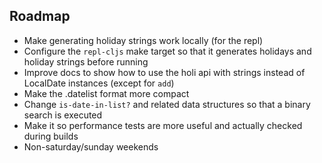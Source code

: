 ## Roadmap

* Make generating holiday strings work locally (for the repl)
* Configure the `repl-cljs` make target so that it generates holidays and holiday strings before running
* Improve docs to show how to use the holi api with strings instead of LocalDate instances (except for `add`)
* Make the .datelist format more compact
* Change `is-date-in-list?` and related data structures so that a binary search is executed
* Make it so performance tests are more useful and actually checked during builds
* Non-saturday/sunday weekends
